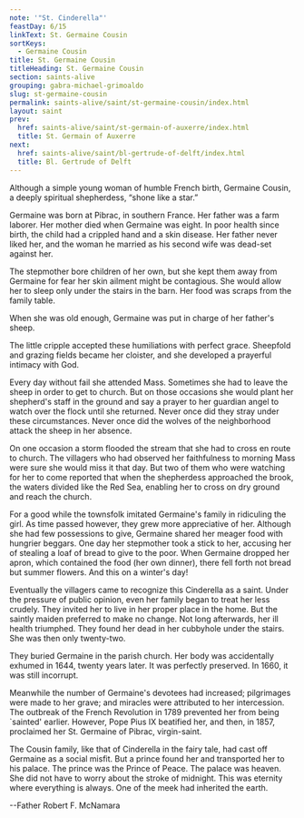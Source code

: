 ```yaml
---
note: '"St. Cinderella"'
feastDay: 6/15
linkText: St. Germaine Cousin
sortKeys:
  - Germaine Cousin
title: St. Germaine Cousin
titleHeading: St. Germaine Cousin
section: saints-alive
grouping: gabra-michael-grimoaldo
slug: st-germaine-cousin
permalink: saints-alive/saint/st-germaine-cousin/index.html
layout: saint
prev:
  href: saints-alive/saint/st-germain-of-auxerre/index.html
  title: St. Germain of Auxerre
next:
  href: saints-alive/saint/bl-gertrude-of-delft/index.html
  title: Bl. Gertrude of Delft
---
```

Although a simple young woman of humble French birth, Germaine Cousin, a deeply spiritual shepherdess, “shone like a star.”

Germaine was born at Pibrac, in southern France. Her father was a farm laborer. Her mother died when Germaine was eight. In poor health since birth, the child had a crippled hand and a skin disease. Her father never liked her, and the woman he married as his second wife was dead-set against her.

The stepmother bore children of her own, but she kept them away from Germaine for fear her skin ailment might be contagious. She would allow her to sleep only under the stairs in the barn. Her food was scraps from the family table.

When she was old enough, Germaine was put in charge of her father's sheep.

The little cripple accepted these humiliations with perfect grace. Sheepfold and grazing fields became her cloister, and she developed a prayerful intimacy with God.

Every day without fail she attended Mass. Sometimes she had to leave the sheep in order to get to church. But on those occasions she would plant her shepherd's staff in the ground and say a prayer to her guardian angel to watch over the flock until she returned. Never once did they stray under these circumstances. Never once did the wolves of the neighborhood attack the sheep in her absence.

On one occasion a storm flooded the stream that she had to cross en route to church. The villagers who had observed her faithfulness to morning Mass were sure she would miss it that day. But two of them who were watching for her to come reported that when the shepherdess approached the brook, the waters divided like the Red Sea, enabling her to cross on dry ground and reach the church.

For a good while the townsfolk imitated Germaine's family in ridiculing the girl. As time passed however, they grew more appreciative of her. Although she had few possessions to give, Germaine shared her meager food with hungrier beggars. One day her stepmother took a stick to her, accusing her of stealing a loaf of bread to give to the poor. When Germaine dropped her apron, which contained the food (her own dinner), there fell forth not bread but summer flowers. And this on a winter's day!

Eventually the villagers came to recognize this Cinderella as a saint. Under the pressure of public opinion, even her family began to treat her less crudely. They invited her to live in her proper place in the home. But the saintly maiden preferred to make no change. Not long afterwards, her ill health triumphed. They found her dead in her cubbyhole under the stairs. She was then only twenty-two.

They buried Germaine in the parish church. Her body was accidentally exhumed in 1644, twenty years later. It was perfectly preserved. In 1660, it was still incorrupt.

Meanwhile the number of Germaine's devotees had increased; pilgrimages were made to her grave; and miracles were attributed to her intercession. The outbreak of the French Revolution in 1789 prevented her from being \`sainted' earlier. However, Pope Pius IX beatified her, and then, in 1857, proclaimed her St. Germaine of Pibrac, virgin-saint.

The Cousin family, like that of Cinderella in the fairy tale, had cast off Germaine as a social misfit. But a prince found her and transported her to his palace. The prince was the Prince of Peace. The palace was heaven. She did not have to worry about the stroke of midnight. This was eternity where everything is always. One of the meek had inherited the earth.

\--Father Robert F. McNamara